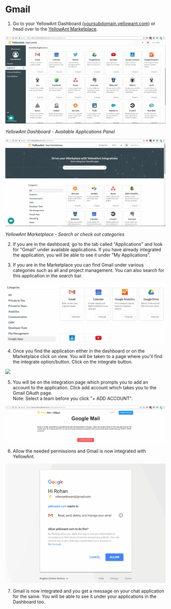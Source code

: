 # Gmail

1. Go to your YellowAnt Dashboard \([yoursubdomain.yellowant.com](https://github.com/yellowanthq/yellowant-help-center/tree/bdad19066023aa6a8b667a1d6f05b72945b49759/yoursubdomain.yellowant.com)\) or head over to the [YellowAnt Marketplace](https://www.yellowant.com/marketplace). 

![](../../.gitbook/assets/image%20%2889%29.png)

_YellowAnt Dashboard - Available Applications Panel_

![](../../.gitbook/assets/image%20%2891%29.png)

_YellowAnt Marketplace - Search or check out categories_

2. If you are in the dashboard, go to the tab called "Applications" and look for "Gmail" under available applications. If you have already integrated the application, you will be able to see it under "My Applications".

3. If you are in the Marketplace you can find Gmail under various categories such as all and project management. You can also search for this application in the search bar.  


![](../../.gitbook/assets/image%20%28272%29.png)

4. Once you find the application either in the dashboard or on the Marketplace click on view. You will be taken to a page where you'll find the integrate option/button. Click on the integrate button.  


![](../../.gitbook/assets/image%20%284%29.png)

5. You will be on the integration page which prompts you to add an account to the application. Click add account which takes you to the Gmail OAuth page.  
Note: Select a team before you click "+ ADD ACCOUNT".  


![](../../.gitbook/assets/image%20%28318%29.png)

6. Allow the needed permissions and Gmail is now integrated with YellowAnt.  


![](../../.gitbook/assets/image%20%28147%29.png)

7. Gmail is now integrated and you get a message on your chat application for the same. You will be able to see it under your applications in the Dashboard too.

